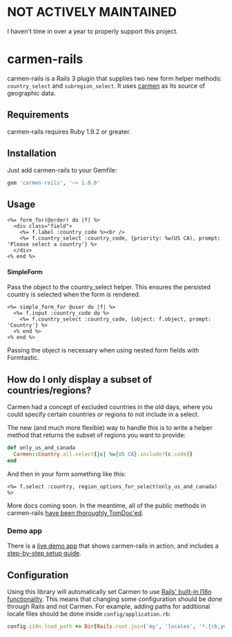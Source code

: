 # NOT ACTIVELY MAINTAINED

I haven't time in over a year to properly support this project.

# carmen-rails

carmen-rails is a Rails 3 plugin that supplies two new form helper methods:
`country_select` and `subregion_select`. It uses
[carmen](http://github.com/jim/carmen) as its source of geographic data.

## Requirements

carmen-rails requires Ruby 1.9.2 or greater.

## Installation

Just add carmen-rails to your Gemfile:

```ruby
gem 'carmen-rails', '~> 1.0.0'
```
## Usage

```erb
<%= form_for(@order) do |f| %>
  <div class="field">
    <%= f.label :country_code %><br />
    <%= f.country_select :country_code, {priority: %w(US CA), prompt: 'Please select a country'} %>
  </div>
<% end %>
```

#### SimpleForm
Pass the object to the country_select helper. This ensures the persisted country is selected when the form is rendered. 

```erb
<%= simple_form_for @user do |f| %>
  <%= f.input :country_code do %>
    <%= f.country_select :country_code, {object: f.object, prompt: 'Country'} %>
  <% end %>
<% end %>
```

Passing the object is necessary when using nested form fields with Formtastic.

## How do I only display a subset of countries/regions?

Carmen had a concept of excluded countries in the old days, where you could
specify certain countries or regions to not include in a select.

The new (and much more flexible) way to handle this is to write a helper method
that returns the subset of regions you want to provide:

``` ruby
def only_us_and_canada
  Carmen::Country.all.select{|c| %w{US CA}.include?(c.code)}
end
```

And then in your form something like this:

``` erb
<%= f.select :country, region_options_for_select(only_us_and_canada) %>
```

More docs coming soon. In the meantime, all of the public methods in
carmen-rails [have been thoroughly TomDoc'ed](https://github.com/jim/carmen-rails/blob/master/lib/carmen/rails/action_view/form_helper.rb).

### Demo app

There is a [live demo app](http://carmen-rails-demo.herokuapp.com) that shows
carmen-rails in action, and includes a [step-by-step setup guide](https://github.com/jim/carmen-demo-app#readme).

## Configuration

Using this library will automatically set Carmen to use [Rails' built-in I18n functionality](http://guides.rubyonrails.org/i18n.html). This means that changing
some configuration should be done through Rails and not Carmen. For example, adding paths for additional locale files
should be done inside `config/application.rb`:

``` ruby
config.i18n.load_path += Dir[Rails.root.join('my', 'locales', '*.{rb,yml}').to_s]
```
